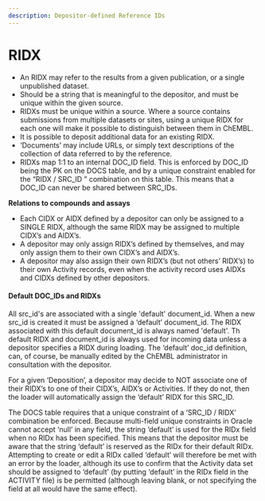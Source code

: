 ```yaml
---
description: Depositor-defined Reference IDs
---
```


# RIDX

* An RIDX may refer to the results from a given publication, or a single unpublished dataset.
* Should be a string that is meaningful to the depositor, and must be unique within the given source.
* RIDXs must be unique within a source. Where a source contains submissions from multiple datasets or sites, using a unique RIDX for each one will make it possible to distinguish between them in ChEMBL.
* It is possible to deposit additional data for an existing RIDX.
* ‘Documents’ may include URLs, or simply text descriptions of the collection of data referred to by the reference.
* RIDXs map 1:1 to an internal DOC\_ID field. This is enforced by DOC\_ID being the PK on the DOCS table, and by a unique constraint enabled for the “RIDX / SRC\_ID ” combination on this table. This means that a DOC\_ID can never be shared between SRC\_IDs.

**Relations to compounds and assays**

* Each CIDX or AIDX defined by a depositor can only be assigned to a SINGLE RIDX, although the same RIDX may be assigned to multiple CIDX’s and AIDX’s.&#x20;
* A depositor may only assign RIDX’s defined by themselves, and may only assign them to their own CIDX’s and AIDX’s.&#x20;
* A depositor may also assign their own RIDX’s (but not others’ RIDX’s) to their own Activity records, even when the activity record uses AIDXs and CIDXs defined by other depositors.

#### Default DOC\_IDs and RIDXs

All src\_id's are associated with a single 'default' document\_id. When a new src\_id is created it must be assigned a ‘default’ document\_id. The RIDX associated with this default document\_id is always named 'default'. Th default RIDX and document\_id is always used for incoming data unless a depositor specifies a RIDX during loading. The ‘default’ doc\_id definition, can, of course, be manually edited by the ChEMBL administrator in consultation with the depositor.

For a given ‘Deposition’, a depositor may decide to NOT associate one of their RIDX’s to one of their CIDX’s, AIDX’s or Activities. If they do not, then the loader will automatically assign the ‘default’ RIDX for this SRC\_ID.

The DOCS table requires that a unique constraint of a ‘SRC\_ID / RIDX’ combination be enforced. Because multi-field unique constraints in Oracle cannot accept ‘null’ in any field, the string ‘default’ is used for the RIDx field when no RIDx has been specified. This means that the depositor must be aware that the string ‘default’ is reserved as the RIDx for their default RIDx. Attempting to create or edit a RIDx called ‘default’ will therefore be met with an error by the loader, although its use to confirm that the Activity data set should be assigned to ‘default’ (by putting ‘default’ in the RIDx field in the ACTIVITY file) is be permitted (although leaving blank, or not specifying the field at all would have the same effect).
